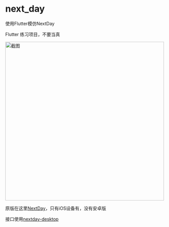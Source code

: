 # next_day

使用Flutter模仿NextDay

Flutter 练习项目，不要当真

<img src="https://s2.ax1x.com/2019/01/17/kpGLnA.png" height = "500" alt="截图" align=center />

原版在这里[NextDay](https://itunes.apple.com/cn/app/id491352621?mt=8)，只有iOS设备有，没有安卓版

接口使用[nextday-desktop](https://github.com/sanddudu/nextday-desktop) 
